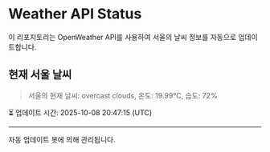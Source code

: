 
# Weather API Status

이 리포지토리는 OpenWeather API를 사용하여 서울의 날씨 정보를 자동으로 업데이트합니다.

## 현재 서울 날씨
> 서울의 현재 날씨: overcast clouds, 온도: 19.99°C, 습도: 72%

⏳ 업데이트 시간: 2025-10-08 20:47:15 (UTC)

---
자동 업데이트 봇에 의해 관리됩니다.

